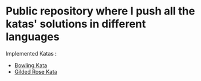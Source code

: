 # Public repository where I push all the katas' solutions in different languages
Implemented Katas :
* [Bowling Kata](https://codingdojo.org/kata/Bowling/)
* [Gilded Rose Kata](https://codingdojo.org/kata/gilded-rose/)
